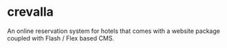crevalla
========

An online reservation system for hotels that comes with a website package coupled with Flash / Flex based CMS.